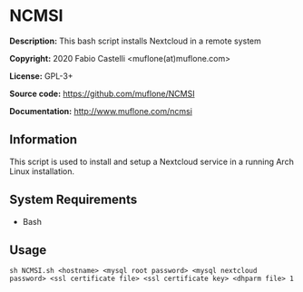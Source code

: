NCMSI
=====
**Description:** This bash script installs Nextcloud in a remote system

**Copyright:** 2020 Fabio Castelli <muflone(at)muflone.com>

**License:** GPL-3+

**Source code:** https://github.com/muflone/NCMSI

**Documentation:** http://www.muflone.com/ncmsi

Information
-----------

This script is used to install and setup a Nextcloud service in a running
Arch Linux installation.

System Requirements
-------------------

* Bash

Usage
-----

    sh NCMSI.sh <hostname> <mysql root password> <mysql nextcloud password> <ssl certificate file> <ssl certificate key> <dhparm file> 1
